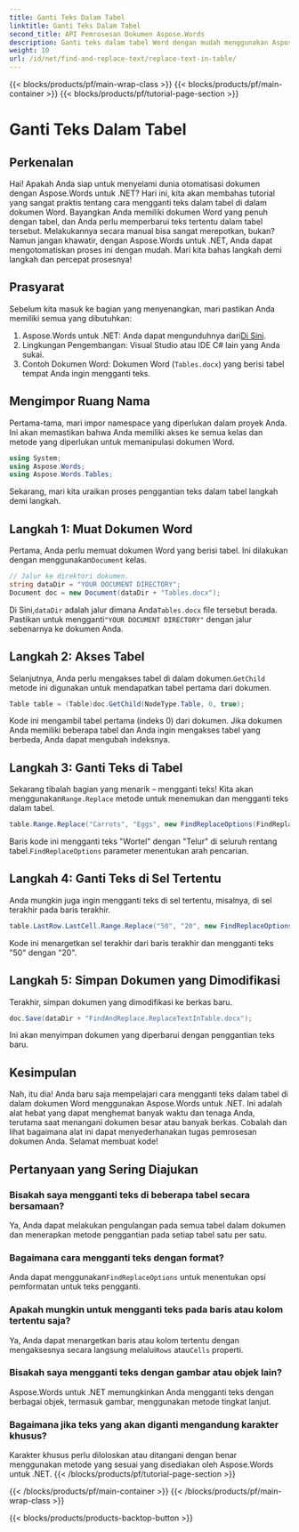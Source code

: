```yaml
---
title: Ganti Teks Dalam Tabel
linktitle: Ganti Teks Dalam Tabel
second_title: API Pemrosesan Dokumen Aspose.Words
description: Ganti teks dalam tabel Word dengan mudah menggunakan Aspose.Words untuk .NET dengan panduan langkah demi langkah terperinci ini.
weight: 10
url: /id/net/find-and-replace-text/replace-text-in-table/
---
```


{{< blocks/products/pf/main-wrap-class >}}
{{< blocks/products/pf/main-container >}}
{{< blocks/products/pf/tutorial-page-section >}}

# Ganti Teks Dalam Tabel

## Perkenalan

Hai! Apakah Anda siap untuk menyelami dunia otomatisasi dokumen dengan Aspose.Words untuk .NET? Hari ini, kita akan membahas tutorial yang sangat praktis tentang cara mengganti teks dalam tabel di dalam dokumen Word. Bayangkan Anda memiliki dokumen Word yang penuh dengan tabel, dan Anda perlu memperbarui teks tertentu dalam tabel tersebut. Melakukannya secara manual bisa sangat merepotkan, bukan? Namun jangan khawatir, dengan Aspose.Words untuk .NET, Anda dapat mengotomatiskan proses ini dengan mudah. Mari kita bahas langkah demi langkah dan percepat prosesnya!

## Prasyarat

Sebelum kita masuk ke bagian yang menyenangkan, mari pastikan Anda memiliki semua yang dibutuhkan:

1.  Aspose.Words untuk .NET: Anda dapat mengunduhnya dari[Di Sini](https://releases.aspose.com/words/net/).
2. Lingkungan Pengembangan: Visual Studio atau IDE C# lain yang Anda sukai.
3. Contoh Dokumen Word: Dokumen Word (`Tables.docx`) yang berisi tabel tempat Anda ingin mengganti teks.

## Mengimpor Ruang Nama

Pertama-tama, mari impor namespace yang diperlukan dalam proyek Anda. Ini akan memastikan bahwa Anda memiliki akses ke semua kelas dan metode yang diperlukan untuk memanipulasi dokumen Word.

```csharp
using System;
using Aspose.Words;
using Aspose.Words.Tables;
```

Sekarang, mari kita uraikan proses penggantian teks dalam tabel langkah demi langkah.

## Langkah 1: Muat Dokumen Word

 Pertama, Anda perlu memuat dokumen Word yang berisi tabel. Ini dilakukan dengan menggunakan`Document` kelas.

```csharp
// Jalur ke direktori dokumen.
string dataDir = "YOUR DOCUMENT DIRECTORY";
Document doc = new Document(dataDir + "Tables.docx");
```

 Di Sini,`dataDir` adalah jalur dimana Anda`Tables.docx` file tersebut berada. Pastikan untuk mengganti`"YOUR DOCUMENT DIRECTORY"` dengan jalur sebenarnya ke dokumen Anda.

## Langkah 2: Akses Tabel

 Selanjutnya, Anda perlu mengakses tabel di dalam dokumen.`GetChild` metode ini digunakan untuk mendapatkan tabel pertama dari dokumen.

```csharp
Table table = (Table)doc.GetChild(NodeType.Table, 0, true);
```

Kode ini mengambil tabel pertama (indeks 0) dari dokumen. Jika dokumen Anda memiliki beberapa tabel dan Anda ingin mengakses tabel yang berbeda, Anda dapat mengubah indeksnya.

## Langkah 3: Ganti Teks di Tabel

 Sekarang tibalah bagian yang menarik – mengganti teks! Kita akan menggunakan`Range.Replace` metode untuk menemukan dan mengganti teks dalam tabel.

```csharp
table.Range.Replace("Carrots", "Eggs", new FindReplaceOptions(FindReplaceDirection.Forward));
```

 Baris kode ini mengganti teks "Wortel" dengan "Telur" di seluruh rentang tabel.`FindReplaceOptions` parameter menentukan arah pencarian.

## Langkah 4: Ganti Teks di Sel Tertentu

Anda mungkin juga ingin mengganti teks di sel tertentu, misalnya, di sel terakhir pada baris terakhir.

```csharp
table.LastRow.LastCell.Range.Replace("50", "20", new FindReplaceOptions(FindReplaceDirection.Forward));
```

Kode ini menargetkan sel terakhir dari baris terakhir dan mengganti teks "50" dengan "20".

## Langkah 5: Simpan Dokumen yang Dimodifikasi

Terakhir, simpan dokumen yang dimodifikasi ke berkas baru.

```csharp
doc.Save(dataDir + "FindAndReplace.ReplaceTextInTable.docx");
```

Ini akan menyimpan dokumen yang diperbarui dengan penggantian teks baru.

## Kesimpulan

Nah, itu dia! Anda baru saja mempelajari cara mengganti teks dalam tabel di dalam dokumen Word menggunakan Aspose.Words untuk .NET. Ini adalah alat hebat yang dapat menghemat banyak waktu dan tenaga Anda, terutama saat menangani dokumen besar atau banyak berkas. Cobalah dan lihat bagaimana alat ini dapat menyederhanakan tugas pemrosesan dokumen Anda. Selamat membuat kode!

## Pertanyaan yang Sering Diajukan

### Bisakah saya mengganti teks di beberapa tabel secara bersamaan?
Ya, Anda dapat melakukan pengulangan pada semua tabel dalam dokumen dan menerapkan metode penggantian pada setiap tabel satu per satu.

### Bagaimana cara mengganti teks dengan format?
 Anda dapat menggunakan`FindReplaceOptions` untuk menentukan opsi pemformatan untuk teks pengganti.

### Apakah mungkin untuk mengganti teks pada baris atau kolom tertentu saja?
 Ya, Anda dapat menargetkan baris atau kolom tertentu dengan mengaksesnya secara langsung melalui`Rows` atau`Cells` properti.

### Bisakah saya mengganti teks dengan gambar atau objek lain?
Aspose.Words untuk .NET memungkinkan Anda mengganti teks dengan berbagai objek, termasuk gambar, menggunakan metode tingkat lanjut.

### Bagaimana jika teks yang akan diganti mengandung karakter khusus?
Karakter khusus perlu diloloskan atau ditangani dengan benar menggunakan metode yang sesuai yang disediakan oleh Aspose.Words untuk .NET.
{{< /blocks/products/pf/tutorial-page-section >}}

{{< /blocks/products/pf/main-container >}}
{{< /blocks/products/pf/main-wrap-class >}}

{{< blocks/products/products-backtop-button >}}
